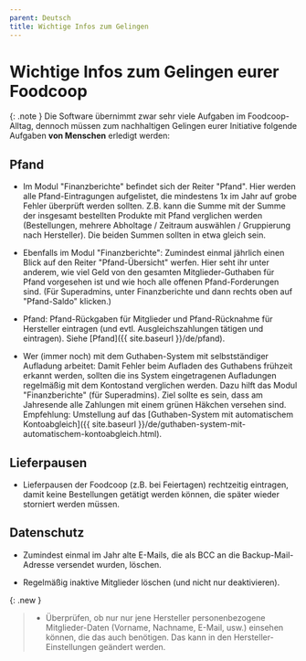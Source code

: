 ```yaml
---
parent: Deutsch
title: Wichtige Infos zum Gelingen
---
```


# Wichtige Infos zum Gelingen eurer Foodcoop

{: .note }
Die Software übernimmt zwar sehr viele Aufgaben im Foodcoop-Alltag, dennoch müssen zum nachhaltigen Gelingen eurer Initiative folgende Aufgaben **von Menschen** erledigt werden:

## Pfand

* Im Modul "Finanzberichte" befindet sich der Reiter "Pfand". Hier werden alle Pfand-Eintragungen aufgelistet, die mindestens 1x im Jahr auf grobe Fehler überprüft werden sollten. Z.B. kann die Summe mit der Summe der insgesamt bestellten Produkte mit Pfand verglichen werden (Bestellungen, mehrere Abholtage / Zeitraum auswählen / Gruppierung nach Hersteller). Die beiden Summen sollten in etwa gleich sein.

* Ebenfalls im Modul "Finanzberichte": Zumindest einmal jährlich einen Blick auf den Reiter "Pfand-Übersicht" werfen. Hier seht ihr unter anderem, wie viel Geld von den gesamten Mitglieder-Guthaben für Pfand vorgesehen ist und wie hoch alle offenen Pfand-Forderungen sind. (Für Superadmins, unter Finanzberichte und dann rechts oben auf "Pfand-Saldo" klicken.)

* Pfand: Pfand-Rückgaben für Mitglieder und Pfand-Rücknahme für Hersteller eintragen (und evtl. Ausgleichszahlungen tätigen und eintragen). Siehe [Pfand]({{ site.baseurl }}/de/pfand).

* Wer (immer noch) mit dem Guthaben-System mit selbstständiger Aufladung arbeitet: Damit Fehler beim Aufladen des Guthabens frühzeit erkannt werden, sollten die ins System eingetragenen Aufladungen regelmäßig mit dem Kontostand verglichen werden. Dazu hilft das Modul "Finanzberichte" (für Superadmins). Ziel sollte es sein, dass am Jahresende alle Zahlungen mit einem grünen Häkchen versehen sind. Empfehlung: Umstellung auf das [Guthaben-System mit automatischem Kontoabgleich]({{ site.baseurl }}/de/guthaben-system-mit-automatischem-kontoabgleich.html).

## Lieferpausen

* Lieferpausen der Foodcoop (z.B. bei Feiertagen) rechtzeitig eintragen, damit keine Bestellungen getätigt werden können, die später wieder storniert werden müssen.

## Datenschutz

* Zumindest einmal im Jahr alte E-Mails, die als BCC an die Backup-Mail-Adresse versendet wurden, löschen.

* Regelmäßig inaktive Mitglieder löschen (und nicht nur deaktivieren).

{: .new }
> * Überprüfen, ob nur nur jene Hersteller personenbezogene Mitglieder-Daten (Vorname, Nachname, E-Mail, usw.) einsehen können, die das auch benötigen. Das kann in den Hersteller-Einstellungen geändert werden.

